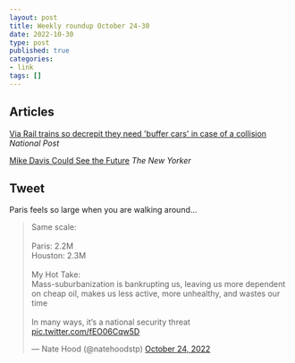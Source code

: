 ```yaml
---
layout: post
title: Weekly roundup October 24-30
date: 2022-10-30
type: post
published: true
categories:
- link
tags: []
---
```


## Articles

[Via Rail trains so decrepit they need 'buffer cars' in case of a collision](https://nationalpost.com/opinion/chris-selley-via-rail-cars "Chris Selley: Via Rail trains so decrepit they need 'buffer cars' in case of a collision") *National Post*

[Mike Davis Could See the Future](https://www.newyorker.com/news/postscript/mike-davis-could-see-the-future "Mike Davis Could See the Future. By Hua Hsu") *The New Yorker*

## Tweet

Paris feels so large when you are walking around...

<blockquote class="twitter-tweet" data-dnt="true"><p lang="en" dir="ltr">Same scale:<br><br>Paris: 2.2M<br>Houston: 2.3M<br><br>My Hot Take:<br>Mass-suburbanization is bankrupting us, leaving us more dependent on cheap oil, makes us less active, more unhealthy, and wastes our time<br><br>In many ways, it’s a national security threat <a href="https://t.co/fEO06Cqw5D">pic.twitter.com/fEO06Cqw5D</a></p>&mdash; Nate Hood (@natehoodstp) <a href="https://twitter.com/natehoodstp/status/1584368245150470149?ref_src=twsrc%5Etfw">October 24, 2022</a></blockquote> <script async src="https://platform.twitter.com/widgets.js" charset="utf-8"></script>